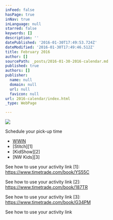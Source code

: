 ```yaml
---
inFeed: false
hasPage: true
inNav: true
inLanguage: null
starred: false
keywords: []
description: ''
datePublished: '2016-01-30T17:49:53.724Z'
dateModified: '2016-01-30T17:49:46.512Z'
title: February 2016
author: []
sourcePath: _posts/2016-01-30-2016-calendar.md
published: true
authors: []
publisher:
  name: null
  domain: null
  url: null
  favicon: null
url: 2016-calendar/index.html
_type: WebPage

---
```

![](https://s3-us-west-2.amazonaws.com/the-grid-img/p/9e7834fc1ac801f4981b3ee7fb6945f38a04f89d.jpg)

Schedule your pick-up time

* [WWIN][0]
* [Stitch][1]
* [KidShow][2]
* [NW Kids][3]

[0]: https://www.timetrade.com/book/BDJDN

See how to use your activity link
[1]: https://www.timetrade.com/book/YS55C

See how to use your activity link
[2]: https://www.timetrade.com/book/187TR

See how to use your activity link
[3]: https://www.timetrade.com/book/G34PM

See how to use your activity link